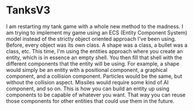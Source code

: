 # TanksV3
 I am restarting my tank game with a whole new method to the madness. I am trying to implement my game using an ECS (Entity Component System) model instead of the strictly object oriented approach I've been using. Before, every object was its own class. A shape was a class, a bullet was a class, etc. This time, I'm using the entities approach where you create an entity, which is in essence an empty shell. You then fill that shell with the different components that the entity will be using. For example, a shape would simply be an entity with a positional component, a graphical component, and a collision component. Particles would be the same, but without the collision aspect. Missiles would require some kind of AI component, and so on. This is how you can build an entity up using components to be capable of whatever you want. That way you can reuse those components for other entities that could use them in the future.
